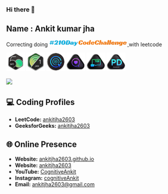 ### Hi there 👋

## Name : Ankit kumar jha

<p class="leetcode-210DayCodeChallenge">
  Correcting doing 
  <a href="https://www.linkedin.com/feed/hashtag/?keywords=210daycodechallenge" target="_blank">
      <img src="210DayCodeChallenge.png?t=2" width="210px"></img>
  </a>
  with leetcode
</p>

<!------------------------------------------>
<!-- SECTION:  leetcode badge-->

<img src="leetcode_badge/2024-50.gif" width="50px"></img>
<img src="leetcode_badge/2024-01.gif" width="50px"></img>
<img src="leetcode_badge/LeetCode_75.gif" width="50px"></img>
<img src="leetcode_badge/Top_100_Liked.gif" width="50px"></img>
<img src="leetcode_badge/Top_Interview_150.gif" width="50px"></img>
<img src="leetcode_badge/Introduction_to_Pandas.gif" width="50px"></img>
<br>
<br>
<img src="https://leetcard.jacoblin.cool/ankitjha2603?ext=activity"></img>
<!------------------------------------------>

<!------------------------------------------>
<!-- SECTION: contact me -->

## 💻 Coding Profiles

- **LeetCode:** [ankitjha2603](https://leetcode.com/ankitjha2603/)
- **GeeksforGeeks:** [ankitjha2603](https://auth.geeksforgeeks.org/user/ankitjha2603)

## 🌐 Online Presence

- **Website:** [ankitjha2603.github.io](https://ankitjha2603.github.io/)
- **Website:** [ankitjha2603](https://linkedin.com/in/ankitjha2603)
- **YouTube:** [CognitiveAnkit](https://www.youtube.com/@cognitiveAnkit)
- **Instagram:** [cognitiveAnkit](https://www.instagram.com/cognitiveAnkit/)
- **Email:** <a href="mailto:ankitjha2603@gmail.com">ankitjha2603@gmail.com</a>

<!------------------------------------------>

<!------------------------------------------>
<!-- SECTION: Style -->
<!--
<style>
  p.leetcode-210DayCodeChallenge {
  font-weight: 500;
  font-size: 1.1em !important;
  margin-top: 0px !important;
}

p.leetcode-210DayCodeChallenge>a>.blue {
  color: #09b3e4 !important;
}

p.leetcode-210DayCodeChallenge>a>.orange {
  color: #f57d11 !important;
  margin-left: -4px;
}

p.leetcode-210DayCodeChallenge>a:hover>* {
  text-decoration: underline;
}
</style>-->

<!------------------------------------------>
